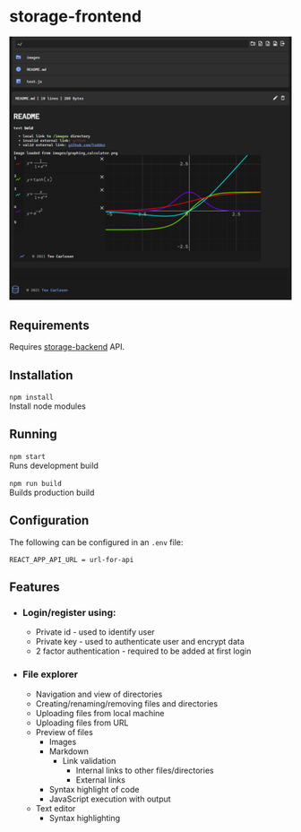 # storage-frontend

![Image of file explorer](docs/images/storage.png)

## Requirements
Requires [storage-backend](https://github.com/Toddez/storage-backend) API.

## Installation
``npm install``  
Install node modules

## Running
``npm start``  
Runs development build

``npm run build``  
Builds production build

## Configuration
The following can be configured in an ``.env`` file:
```
REACT_APP_API_URL = url-for-api
```

## Features  
- ### Login/register using:
  - Private id - used to identify user
  - Private key - used to authenticate user and encrypt data
  - 2 factor authentication - required to be added at first login
- ### File explorer
  - Navigation and view of directories
  - Creating/renaming/removing files and directories
  - Uploading files from local machine
  - Uploading files from URL
  - Preview of files
    - Images
    - Markdown
      - Link validation
        - Internal links to other files/directories
        - External links
    - Syntax highlight of code
    - JavaScript execution with output
  - Text editor
    - Syntax highlighting
